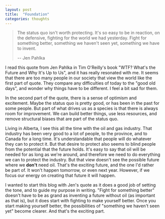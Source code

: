 ```yaml
---
layout: post
title:  "Foundation"
categories: thoughts
---
```


> The status quo isn't worth protecting. It's so easy to be in reaction, on the defensive, fighting for the world we had yesterday. Fight for something better, something we haven't seen yet, something we have to invent.
>
> -- Jen Pahlka

I read this quote from Jen Pahlka in Tim O'Reilly's book "WTF? What's the Future and Why It's Up to Us", and it has really resonated with me. It seems that there are too many people in our society that view the world like the first part of quote. They compare any difficulties of today to the "good old days", and wonder why things have to be different. I feel a bit sad for them.

In the second part of the quote, there is a sense of optimism and excitement. Maybe the status quo is pretty good, or has been in the past for some people. But part of what drives us as a species is that there is always room for improvement. We can build better things, use less resources, and remove structural biases that are part of the status quo.

Living in Alberta, I see this all the time with the oil and gas industry. That industry has been very good to a lot of people, to the province, and to Canada for a long time. It's understandable that people will do whatever they can to protect it. But that desire to protect also seems to blind people from the potential that the future holds. It's easy to say that oil will be needed for as long as we're around, and therefore we need to do everything we can to protect the industry. But that view doesn't see the possible future where we **don't** need oil. That's the exciting future, and the one I'd rather be part of. It won't happen tomorrow, or even next year. However, if we focus our energy on creating that future it will happen. 

I wanted to start this blog with Jen's quote as it does a good job of setting the tone, and to guide my purpose in writing. "Fight for something better" doesn't have to be as grand as inventing a future without oil (as important as that is), but it does start with fighting to make yourself better. Once you start making yourself better, the possibilities of "something we haven't seen yet" become clearer. And that's the exciting part.
